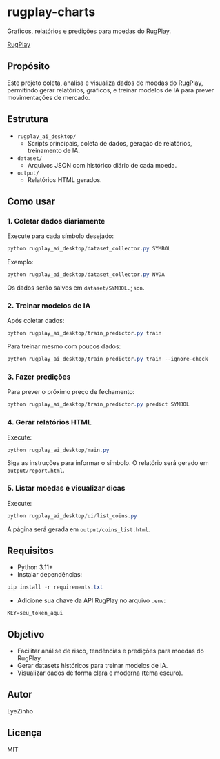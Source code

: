 # rugplay-charts

Graficos, relatórios e predições para moedas do RugPlay.

[RugPlay](www.rugplay.com)

## Propósito
Este projeto coleta, analisa e visualiza dados de moedas do RugPlay, permitindo gerar relatórios, gráficos, e treinar modelos de IA para prever movimentações de mercado.

## Estrutura
- `rugplay_ai_desktop/`
  - Scripts principais, coleta de dados, geração de relatórios, treinamento de IA.
- `dataset/`
  - Arquivos JSON com histórico diário de cada moeda.
- `output/`
  - Relatórios HTML gerados.

## Como usar
### 1. Coletar dados diariamente
Execute para cada símbolo desejado:
```powershell
python rugplay_ai_desktop/dataset_collector.py SYMBOL
```
Exemplo:
```powershell
python rugplay_ai_desktop/dataset_collector.py NVDA
```
Os dados serão salvos em `dataset/SYMBOL.json`.

### 2. Treinar modelos de IA
Após coletar dados:
```powershell
python rugplay_ai_desktop/train_predictor.py train
```
Para treinar mesmo com poucos dados:
```powershell
python rugplay_ai_desktop/train_predictor.py train --ignore-check
```

### 3. Fazer predições
Para prever o próximo preço de fechamento:
```powershell
python rugplay_ai_desktop/train_predictor.py predict SYMBOL
```

### 4. Gerar relatórios HTML
Execute:
```powershell
python rugplay_ai_desktop/main.py
```
Siga as instruções para informar o símbolo. O relatório será gerado em `output/report.html`.

### 5. Listar moedas e visualizar dicas
Execute:
```powershell
python rugplay_ai_desktop/ui/list_coins.py
```
A página será gerada em `output/coins_list.html`.

## Requisitos
- Python 3.11+
- Instalar dependências:
```powershell
pip install -r requirements.txt
```
- Adicione sua chave da API RugPlay no arquivo `.env`:
```
KEY=seu_token_aqui
```

## Objetivo
- Facilitar análise de risco, tendências e predições para moedas do RugPlay.
- Gerar datasets históricos para treinar modelos de IA.
- Visualizar dados de forma clara e moderna (tema escuro).

## Autor
LyeZinho

## Licença
MIT
